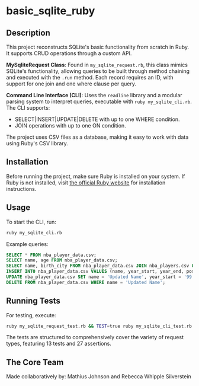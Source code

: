 # basic_sqlite_ruby

## Description

This project reconstructs SQLite's basic functionality from scratch in Ruby. It supports CRUD operations through a custom API.

**MySqliteRequest Class**: Found in `my_sqlite_request.rb`, this class mimics SQLite's functionality, allowing queries to be built through method chaining and executed with the `.run` method. Each record requires an ID, with support for one join and one where clause per query.
  
**Command Line Interface (CLI)**: Uses the `readline` library and a modular parsing system to interpret queries, executable with `ruby my_sqlite_cli.rb`. The CLI supports:
  - SELECT|INSERT|UPDATE|DELETE with up to one WHERE condition.
  - JOIN operations with up to one ON condition.

The project uses CSV files as a database, making it easy to work with data using Ruby's CSV library.

## Installation

Before running the project, make sure Ruby is installed on your system. If Ruby is not installed, visit [the official Ruby website](https://www.ruby-lang.org/en/downloads/) for installation instructions.

## Usage

To start the CLI, run:
```bash
ruby my_sqlite_cli.rb
```

Example queries:
```sql
SELECT * FROM nba_player_data.csv;
SELECT name, age FROM nba_player_data.csv;
SELECT name, birth_city FROM nba_player_data.csv JOIN nba_players.csv ON name=Player;
INSERT INTO nba_player_data.csv VALUES (name, year_start, year_end, position, height, weight, birth_date, college);
UPDATE nba_player_data.csv SET name = 'Updated Name', year_start = '99' WHERE name = 'Original Name';
DELETE FROM nba_player_data.csv WHERE name = 'Updated Name';
```

## Running Tests

For testing, execute:
```bash
ruby my_sqlite_request_test.rb && TEST=true ruby my_sqlite_cli_test.rb
```
The tests are structured to comprehensively cover the variety of request types, featuring 13 tests and 27 assertions.

## The Core Team
Made collaboratively by:
Mathius Johnson and Rebecca Whipple Silverstein

